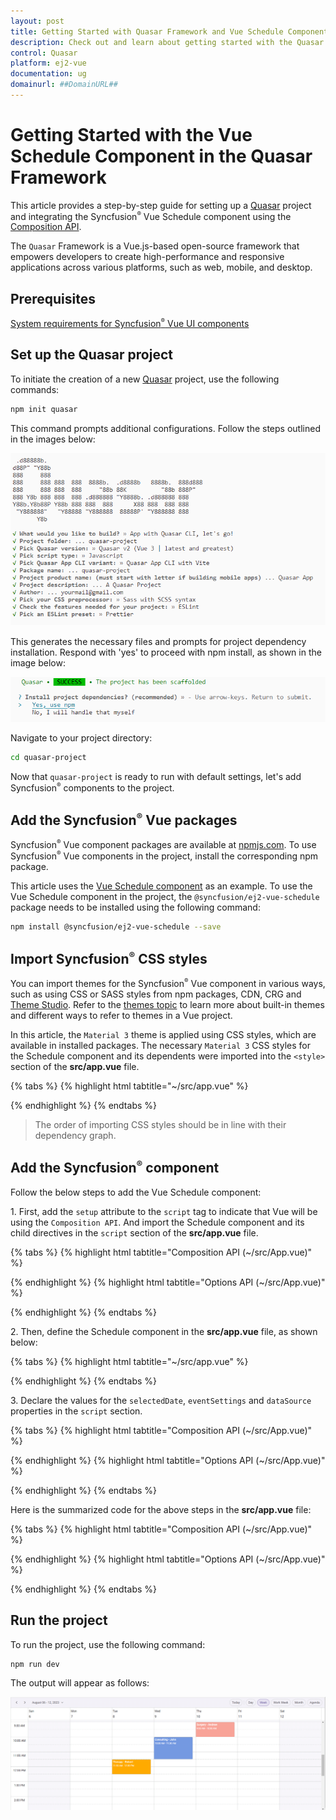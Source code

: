 ```yaml
---
layout: post
title: Getting Started with Quasar Framework and Vue Schedule Component | Syncfusion
description: Check out and learn about getting started with the Quasar Framework and Vue Schedule Component of Syncfusion Essential JS 2 and more details.
control: Quasar 
platform: ej2-vue
documentation: ug
domainurl: ##DomainURL##
---
```


# Getting Started with the Vue Schedule Component in the Quasar Framework

This article provides a step-by-step guide for setting up a [Quasar](https://quasar.dev/) project and integrating the Syncfusion<sup style="font-size:70%">&reg;</sup> Vue Schedule component using the [Composition API](https://vuejs.org/guide/introduction.html#composition-api).

The `Quasar` Framework is a Vue.js-based open-source framework that empowers developers to create high-performance and responsive applications across various platforms, such as web, mobile, and desktop.

## Prerequisites

[System requirements for Syncfusion<sup style="font-size:70%">&reg;</sup> Vue UI components](../system-requirements)

## Set up the Quasar project

To initiate the creation of a new [Quasar](https://quasar.dev/start/quick-start/) project, use the following commands:

```bash
npm init quasar
```

This command prompts additional configurations. Follow the steps outlined in the images below:

![quasar-setup1](./images/quasar-setup1.png)

This generates the necessary files and prompts for project dependency installation. Respond with 'yes' to proceed with npm install, as shown in the image below:

![quasar-setup2](./images/quasar-setup2.png)

Navigate to your project directory:

```bash
cd quasar-project
```

Now that `quasar-project` is ready to run with default settings, let's add Syncfusion<sup style="font-size:70%">&reg;</sup> components to the project.

## Add the Syncfusion<sup style="font-size:70%">&reg;</sup> Vue packages

Syncfusion<sup style="font-size:70%">&reg;</sup> Vue component packages are available at [npmjs.com](https://www.npmjs.com/search?q=ej2-vue). To use Syncfusion<sup style="font-size:70%">&reg;</sup> Vue components in the project, install the corresponding npm package.

This article uses the [Vue Schedule component](https://www.syncfusion.com/vue-components/vue-scheduler) as an example. To use the Vue Schedule component in the project, the `@syncfusion/ej2-vue-schedule` package needs to be installed using the following command:

```bash
npm install @syncfusion/ej2-vue-schedule --save
```

## Import Syncfusion<sup style="font-size:70%">&reg;</sup> CSS styles

You can import themes for the Syncfusion<sup style="font-size:70%">&reg;</sup> Vue component in various ways, such as using CSS or SASS styles from npm packages, CDN, CRG and [Theme Studio](https://ej2.syncfusion.com/vue/documentation/appearance/theme-studio/). Refer to the [themes topic](https://ej2.syncfusion.com/vue/documentation/appearance/theme/) to learn more about built-in themes and different ways to refer to themes in a Vue project.

In this article, the `Material 3` theme is applied using CSS styles, which are available in installed packages. The necessary `Material 3` CSS styles for the Schedule component and its dependents were imported into the `<style>` section of the **src/app.vue** file.

{% tabs %}
{% highlight html tabtitle="~/src/app.vue" %}

<style>
@import '../node_modules/@syncfusion/ej2-base/styles/material3.css';
@import '../node_modules/@syncfusion/ej2-buttons/styles/material3.css';
@import '../node_modules/@syncfusion/ej2-calendars/styles/material3.css';
@import '../node_modules/@syncfusion/ej2-dropdowns/styles/material3.css';
@import '../node_modules/@syncfusion/ej2-inputs/styles/material3.css';
@import '../node_modules/@syncfusion/ej2-navigations/styles/material3.css';
@import '../node_modules/@syncfusion/ej2-popups/styles/material3.css';
@import '../node_modules/@syncfusion/ej2-vue-schedule/styles/material3.css';
</style>

{% endhighlight %}
{% endtabs %}

> The order of importing CSS styles should be in line with their dependency graph.

## Add the Syncfusion<sup style="font-size:70%">&reg;</sup> component

Follow the below steps to add the Vue Schedule component:

1\. First, add the `setup` attribute to the `script` tag to indicate that Vue will be using the `Composition API`. And import the Schedule component and its child directives in the `script` section of the **src/app.vue** file.

{% tabs %}
{% highlight html tabtitle="Composition API (~/src/App.vue)" %}

<script setup>
import { provide } from "vue";
import {
  ScheduleComponent as EjsSchedule, ViewsDirective as EViews, ViewDirective as EView,
  ResourcesDirective as EResources, ResourceDirective as EResource,
  Day, Week, WorkWeek, Month, Agenda
} from "@syncfusion/ej2-vue-schedule";

provide('schedule', [Day, Week, WorkWeek, Month, Agenda]);
</script>

{% endhighlight %}
{% highlight html tabtitle="Options API (~/src/App.vue)" %}

<script>
import { ScheduleComponent, ViewsDirective, ViewDirective, ResourcesDirective, ResourceDirective, Day, Week, WorkWeek, Month, Agenda } from "@syncfusion/ej2-vue-schedule";

export default {
  name: "App",
  components: {
    'ejs-schedule': ScheduleComponent,
    "e-views": ViewsDirective,
    "e-view": ViewDirective,
    "e-resources": ResourcesDirective,
    "e-resource": ResourceDirective
  },
  provide: {
    schedule: [Day, Week, WorkWeek, Month, Agenda]
  }
}
</script>

{% endhighlight %}
{% endtabs %}

2\. Then, define the Schedule component in the **src/app.vue** file, as shown below:

{% tabs %}
{% highlight html tabtitle="~/src/app.vue" %}

<template>
  <ejs-schedule height='550px' width='100%' :selectedDate='selectedDate' :eventSettings='eventSettings'>
    <e-views>
      <e-view option='Day'></e-view>
      <e-view option='Week'></e-view>
      <e-view option='WorkWeek'></e-view>
      <e-view option='Month'></e-view>
      <e-view option='Agenda'></e-view>
    </e-views>
    <e-resources>
      <e-resource field="OwnerId" title="Owner" name="Owners" :dataSource="ownerDataSource" textField="OwnerText"
        idField="Id" colorField="OwnerColor">
      </e-resource>
    </e-resources>
  </ejs-schedule>
</template>

{% endhighlight %}
{% endtabs %}

3\. Declare the values for the `selectedDate`, `eventSettings` and `dataSource` properties in the `script` section.

{% tabs %}
{% highlight html tabtitle="Composition API (~/src/App.vue)" %}

<script setup>
const selectedDate = new Date(2023, 7, 8);
const eventSettings = {
  dataSource: [
    {
      Id: 1,
      Subject: 'Surgery - Andrew',
      EventType: 'Confirmed',
      StartTime: new Date(2023, 7, 10, 9, 0),
      EndTime: new Date(2023, 7, 10, 10, 0),
      OwnerId: 2
    },
    {
      Id: 2,
      Subject: 'Consulting - John',
      EventType: 'Confirmed',
      StartTime: new Date(2023, 7, 9, 10, 0),
      EndTime: new Date(2023, 7, 9, 11, 30),
      OwnerId: 3
    },
    {
      Id: 3,
      Subject: 'Therapy - Robert',
      EventType: 'Requested',
      StartTime: new Date(2023, 7, 8, 11, 30),
      EndTime: new Date(2023, 7, 8, 12, 30),
      OwnerId: 1
    }
  ]
};
const ownerDataSource = [
  { OwnerText: "Nancy", Id: 1, OwnerColor: "#ffaa00" },
  { OwnerText: "Steven", Id: 2, OwnerColor: "#f8a398" },
  { OwnerText: "Michael", Id: 3, OwnerColor: "#7499e1" }
];
</script>

{% endhighlight %}
{% highlight html tabtitle="Options API (~/src/App.vue)" %}

<script>

export default {
  data() {
    return {
      selectedDate: new Date(2023, 7, 8),
      eventSettings: {
        dataSource: [
          {
            Id: 1,
            Subject: 'Surgery - Andrew',
            EventType: 'Confirmed',
            StartTime: new Date(2023, 7, 10, 9, 0),
            EndTime: new Date(2023, 7, 10, 10, 0),
            OwnerId: 2
          },
          {
            Id: 2,
            Subject: 'Consulting - John',
            EventType: 'Confirmed',
            StartTime: new Date(2023, 7, 9, 10, 0),
            EndTime: new Date(2023, 7, 9, 11, 30),
            OwnerId: 3
          },
          {
            Id: 3,
            Subject: 'Therapy - Robert',
            EventType: 'Requested',
            StartTime: new Date(2023, 7, 8, 11, 30),
            EndTime: new Date(2023, 7, 8, 12, 30),
            OwnerId: 1
          }
        ]
      },
      ownerDataSource: [
        { OwnerText: "Nancy", Id: 1, OwnerColor: "#ffaa00" },
        { OwnerText: "Steven", Id: 2, OwnerColor: "#f8a398" },
        { OwnerText: "Michael", Id: 3, OwnerColor: "#7499e1" }
      ]
    }
  }
}
</script>

{% endhighlight %}
{% endtabs %}

Here is the summarized code for the above steps in the **src/app.vue** file:

{% tabs %}
{% highlight html tabtitle="Composition API (~/src/App.vue)" %}

<template>
  <ejs-schedule height='550px' width='100%' :selectedDate='selectedDate' :eventSettings='eventSettings'>
    <e-views>
      <e-view option='Day'></e-view>
      <e-view option='Week'></e-view>
      <e-view option='WorkWeek'></e-view>
      <e-view option='Month'></e-view>
      <e-view option='Agenda'></e-view>
    </e-views>
    <e-resources>
      <e-resource field="OwnerId" title="Owner" name="Owners" :dataSource="ownerDataSource" textField="OwnerText"
        idField="Id" colorField="OwnerColor">
      </e-resource>
    </e-resources>
  </ejs-schedule>
</template>

<script setup>
import { provide } from "vue";
import {
  ScheduleComponent as EjsSchedule, ViewsDirective as EViews, ViewDirective as EView,
  ResourcesDirective as EResources, ResourceDirective as EResource,
  Day, Week, WorkWeek, Month, Agenda
} from "@syncfusion/ej2-vue-schedule";

provide('schedule', [Day, Week, WorkWeek, Month, Agenda]);

const selectedDate = new Date(2023, 7, 8);
const eventSettings = {
  dataSource: [
    {
      Id: 1,
      Subject: 'Surgery - Andrew',
      EventType: 'Confirmed',
      StartTime: new Date(2023, 7, 10, 9, 0),
      EndTime: new Date(2023, 7, 10, 10, 0),
      OwnerId: 2
    },
    {
      Id: 2,
      Subject: 'Consulting - John',
      EventType: 'Confirmed',
      StartTime: new Date(2023, 7, 9, 10, 0),
      EndTime: new Date(2023, 7, 9, 11, 30),
      OwnerId: 3
    },
    {
      Id: 3,
      Subject: 'Therapy - Robert',
      EventType: 'Requested',
      StartTime: new Date(2023, 7, 8, 11, 30),
      EndTime: new Date(2023, 7, 8, 12, 30),
      OwnerId: 1
    }
  ]
};
const ownerDataSource = [
  { OwnerText: "Nancy", Id: 1, OwnerColor: "#ffaa00" },
  { OwnerText: "Steven", Id: 2, OwnerColor: "#f8a398" },
  { OwnerText: "Michael", Id: 3, OwnerColor: "#7499e1" }
];
</script>

<style>
@import '../node_modules/@syncfusion/ej2-base/styles/material3.css';
@import '../node_modules/@syncfusion/ej2-buttons/styles/material3.css';
@import '../node_modules/@syncfusion/ej2-calendars/styles/material3.css';
@import '../node_modules/@syncfusion/ej2-dropdowns/styles/material3.css';
@import '../node_modules/@syncfusion/ej2-inputs/styles/material3.css';
@import '../node_modules/@syncfusion/ej2-navigations/styles/material3.css';
@import '../node_modules/@syncfusion/ej2-popups/styles/material3.css';
@import '../node_modules/@syncfusion/ej2-vue-schedule/styles/material3.css';
</style>

{% endhighlight %}
{% highlight html tabtitle="Options API (~/src/App.vue)" %}

<template>
  <ejs-schedule height='550px' width='100%' :selectedDate='selectedDate' :eventSettings='eventSettings'>
    <e-views>
      <e-view option='Day'></e-view>
      <e-view option='Week'></e-view>
      <e-view option='WorkWeek'></e-view>
      <e-view option='Month'></e-view>
      <e-view option='Agenda'></e-view>
    </e-views>
    <e-resources>
      <e-resource field="OwnerId" title="Owner" name="Owners" :dataSource="ownerDataSource" textField="OwnerText"
        idField="Id" colorField="OwnerColor">
      </e-resource>
    </e-resources>
  </ejs-schedule>
</template>

<script>
import { ScheduleComponent, ViewsDirective, ViewDirective, ResourcesDirective, ResourceDirective, Day, Week, WorkWeek, Month, Agenda } from "@syncfusion/ej2-vue-schedule";

export default {
  name: "App",
  components: {
    'ejs-schedule': ScheduleComponent,
    "e-views": ViewsDirective,
    "e-view": ViewDirective,
    "e-resources": ResourcesDirective,
    "e-resource": ResourceDirective
  },
  data() {
    return {
      selectedDate: new Date(2023, 7, 8),
      eventSettings: {
        dataSource: [
          {
            Id: 1,
            Subject: 'Surgery - Andrew',
            EventType: 'Confirmed',
            StartTime: new Date(2023, 7, 10, 9, 0),
            EndTime: new Date(2023, 7, 10, 10, 0),
            OwnerId: 2
          },
          {
            Id: 2,
            Subject: 'Consulting - John',
            EventType: 'Confirmed',
            StartTime: new Date(2023, 7, 9, 10, 0),
            EndTime: new Date(2023, 7, 9, 11, 30),
            OwnerId: 3
          },
          {
            Id: 3,
            Subject: 'Therapy - Robert',
            EventType: 'Requested',
            StartTime: new Date(2023, 7, 8, 11, 30),
            EndTime: new Date(2023, 7, 8, 12, 30),
            OwnerId: 1
          }
        ]
      },
      ownerDataSource: [
        { OwnerText: "Nancy", Id: 1, OwnerColor: "#ffaa00" },
        { OwnerText: "Steven", Id: 2, OwnerColor: "#f8a398" },
        { OwnerText: "Michael", Id: 3, OwnerColor: "#7499e1" }
      ]
    }
  },
  provide: {
    schedule: [Day, Week, WorkWeek, Month, Agenda]
  }
}
</script>

<style>
@import '../node_modules/@syncfusion/ej2-base/styles/material3.css';
@import '../node_modules/@syncfusion/ej2-buttons/styles/material3.css';
@import '../node_modules/@syncfusion/ej2-calendars/styles/material3.css';
@import '../node_modules/@syncfusion/ej2-dropdowns/styles/material3.css';
@import '../node_modules/@syncfusion/ej2-inputs/styles/material3.css';
@import '../node_modules/@syncfusion/ej2-navigations/styles/material3.css';
@import '../node_modules/@syncfusion/ej2-popups/styles/material3.css';
@import '../node_modules/@syncfusion/ej2-vue-schedule/styles/material3.css';
</style>

{% endhighlight %}
{% endtabs %}

## Run the project

To run the project, use the following command:

```bash
npm run dev
```

The output will appear as follows:

![Quasar output](./images/quasar.png)